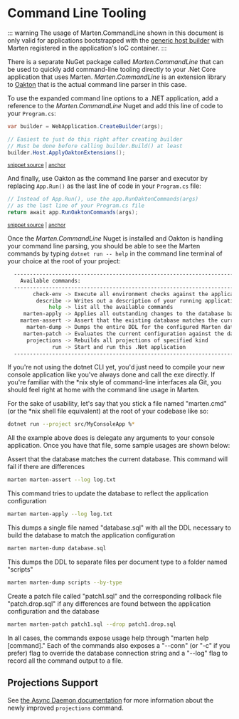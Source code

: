# Command Line Tooling

::: warning
The usage of Marten.CommandLine shown in this document is only valid for applications bootstrapped with the
[generic host builder](https://docs.microsoft.com/en-us/aspnet/core/fundamentals/host/generic-host) with Marten registered in the application's IoC container.
:::

There is a separate NuGet package called _Marten.CommandLine_ that can be used to quickly add command-line tooling directly to
your .Net Core application that uses Marten. _Marten.CommandLine_ is an extension library to [Oakton](https://jasperfx.github.io/oakton) that
is the actual command line parser in this case.

To use the expanded command line options to a .NET application, add a reference to the _Marten.CommandLine_ Nuget and add this line of code to your `Program.cs`:

<!-- snippet: sample_using_WebApplication_1 -->
<a id='snippet-sample_using_webapplication_1'></a>
```cs
var builder = WebApplication.CreateBuilder(args);

// Easiest to just do this right after creating builder
// Must be done before calling builder.Build() at least
builder.Host.ApplyOaktonExtensions();
```
<sup><a href='https://github.com/JasperFx/marten/blob/master/src/samples/MinimalAPI/Program.cs#L9-L17' title='Snippet source file'>snippet source</a> | <a href='#snippet-sample_using_webapplication_1' title='Start of snippet'>anchor</a></sup>
<!-- endSnippet -->

And finally, use Oakton as the command line parser and executor by replacing `App.Run()` as the last line of code in your
`Program.cs` file:

<!-- snippet: sample_using_WebApplication_2 -->
<a id='snippet-sample_using_webapplication_2'></a>
```cs
// Instead of App.Run(), use the app.RunOaktonCommands(args)
// as the last line of your Program.cs file
return await app.RunOaktonCommands(args);
```
<sup><a href='https://github.com/JasperFx/marten/blob/master/src/samples/MinimalAPI/Program.cs#L55-L61' title='Snippet source file'>snippet source</a> | <a href='#snippet-sample_using_webapplication_2' title='Start of snippet'>anchor</a></sup>
<!-- endSnippet -->

Once the _Marten.CommandLine_ Nuget is installed and Oakton is handling your command line parsing, you should be able to see the Marten commands by typing `dotnet run -- help` in the command line terminal of your choice at the root of your project:

```bash
  ----------------------------------------------------------------------------------------------------------
    Available commands:
  ----------------------------------------------------------------------------------------------------------
        check-env -> Execute all environment checks against the application
         describe -> Writes out a description of your running application to either the console or a file
             help -> list all the available commands
     marten-apply -> Applies all outstanding changes to the database based on the current configuration
    marten-assert -> Assert that the existing database matches the current Marten configuration
      marten-dump -> Dumps the entire DDL for the configured Marten database
     marten-patch -> Evaluates the current configuration against the database and writes a patch and drop file if there are any differences
      projections -> Rebuilds all projections of specified kind
              run -> Start and run this .Net application
  ----------------------------------------------------------------------------------------------------------
```

If you're not using the dotnet CLI yet, you'd just need to compile your new console application like you've always done and call the exe directly. If you're familiar with the *nix style of command-line interfaces ala Git, you should feel right at home with the command line usage in Marten.

For the sake of usability, let's say that you stick a file named "marten.cmd" (or the *nix shell file equivalent) at the root of your codebase like so:

```bash
dotnet run --project src/MyConsoleApp %*
```

All the example above does is delegate any arguments to your console application. Once you have that file, some sample usages are shown below:

Assert that the database matches the current database. This command will fail if there are differences

```bash
marten marten-assert --log log.txt
```

This command tries to update the database to reflect the application configuration

```bash
marten marten-apply --log log.txt
```

This dumps a single file named "database.sql" with all the DDL necessary to build the database to
match the application configuration

```bash
marten marten-dump database.sql
```

This dumps the DDL to separate files per document
type to a folder named "scripts"

```bash
marten marten-dump scripts --by-type
```

Create a patch file called "patch1.sql" and
the corresponding rollback file "patch.drop.sql" if any
differences are found between the application configuration
and the database

```bash
marten marten-patch patch1.sql --drop patch1.drop.sql
```

In all cases, the commands expose usage help through "marten help [command]." Each of the commands also exposes a "--conn" (or "-c" if you prefer) flag to override the database connection string and a "--log" flag to record all the command output to a file.

## Projections Support

See [the Async Daemon documentation](/events/projections/async-daemon.md) for more information about the newly improved `projections` command.
